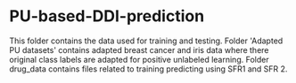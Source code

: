 # PU-based-DDI-prediction
This folder contains the data used for training and testing.
Folder 'Adapted PU datasets' contains adapted breast cancer and iris data
        where there original class labels are adapted for positive unlabeled learning. 
Folder drug_data contains files related to training predicting using SFR1 and SFR 2.

